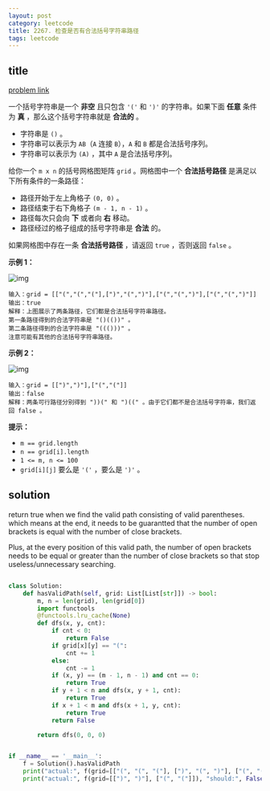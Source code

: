 ```yaml
---
layout: post
category: leetcode
title: 2267. 检查是否有合法括号字符串路径
tags: leetcode
---
```


## title
[problem link](https://leetcode.cn/problems/check-if-there-is-a-valid-parentheses-string-path/)

一个括号字符串是一个 **非空** 且只包含 `'('` 和 `')'` 的字符串。如果下面 **任意** 条件为 **真** ，那么这个括号字符串就是 **合法的** 。

- 字符串是 `()` 。
- 字符串可以表示为 `AB`（`A` 连接 `B`），`A` 和 `B` 都是合法括号序列。
- 字符串可以表示为 `(A)` ，其中 `A` 是合法括号序列。

给你一个 `m x n` 的括号网格图矩阵 `grid` 。网格图中一个 **合法括号路径** 是满足以下所有条件的一条路径：

- 路径开始于左上角格子 `(0, 0)` 。
- 路径结束于右下角格子 `(m - 1, n - 1)` 。
- 路径每次只会向 **下** 或者向 **右** 移动。
- 路径经过的格子组成的括号字符串是 **合法** 的。

如果网格图中存在一条 **合法括号路径** ，请返回 `true` ，否则返回 `false` 。

 

**示例 1：**

![img](https://assets.leetcode.com/uploads/2022/03/15/example1drawio.png)

```
输入：grid = [["(","(","("],[")","(",")"],["(","(",")"],["(","(",")"]]
输出：true
解释：上图展示了两条路径，它们都是合法括号字符串路径。
第一条路径得到的合法字符串是 "()(())" 。
第二条路径得到的合法字符串是 "((()))" 。
注意可能有其他的合法括号字符串路径。
```

**示例 2：**

![img](https://assets.leetcode.com/uploads/2022/03/15/example2drawio.png)

```
输入：grid = [[")",")"],["(","("]]
输出：false
解释：两条可行路径分别得到 "))(" 和 ")((" 。由于它们都不是合法括号字符串，我们返回 false 。
```

 

**提示：**

- `m == grid.length`
- `n == grid[i].length`
- `1 <= m, n <= 100`
- `grid[i][j]` 要么是 `'('` ，要么是 `')'` 。

## solution

return true when we find the valid path consisting of valid parentheses. which means at the end, it needs to be guarantted that the number of open brackets is equal with the number of close brackets.

Plus, at the every position of this valid path, the number of open brackets needs to be equal or greater than the number of close brackets so that stop useless/unnecessary searching.

```python

class Solution:
    def hasValidPath(self, grid: List[List[str]]) -> bool:
        m, n = len(grid), len(grid[0])
        import functools
        @functools.lru_cache(None)
        def dfs(x, y, cnt):
            if cnt < 0:
                return False
            if grid[x][y] == "(":
                cnt += 1
            else:
                cnt -= 1
            if (x, y) == (m - 1, n - 1) and cnt == 0:
                return True
            if y + 1 < n and dfs(x, y + 1, cnt):
                return True
            if x + 1 < m and dfs(x + 1, y, cnt):
                return True
            return False

        return dfs(0, 0, 0)


if __name__ == '__main__':
    f = Solution().hasValidPath
    print("actual:", f(grid=[["(", "(", "("], [")", "(", ")"], ["(", "(", ")"], ["(", "(", ")"]]), "should:", True)
    print("actual:", f(grid=[[")", ")"], ["(", "("]]), "should:", False)

```


